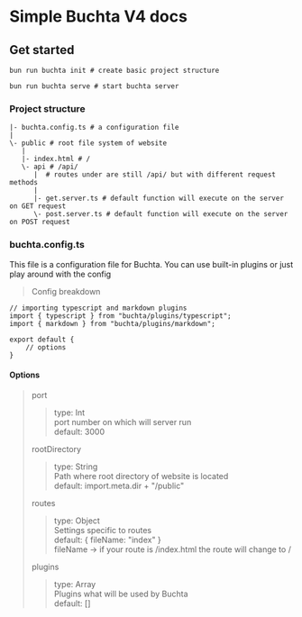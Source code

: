  <head>
  <link rel="stylesheet" href="docs.css">
  <meta name="viewport" content="width=device-width, initial-scale=1.0"> 
</head>

# Simple Buchta V4 docs

## Get started

```
bun run buchta init # create basic project structure
```

```
bun run buchta serve # start buchta server
```

### Project structure

```
|- buchta.config.ts # a configuration file
|
\- public # root file system of website
   |
   |- index.html # /
   \- api # /api/
      |  # routes under are still /api/ but with different request methods
      |
      |- get.server.ts # default function will execute on the server on GET request
      \- post.server.ts # default function will execute on the server on POST request
```

### buchta.config.ts
This file is a configuration file for Buchta. You can use built-in plugins or just play around with the config

> Config breakdown

```
// importing typescript and markdown plugins
import { typescript } from "buchta/plugins/typescript";
import { markdown } from "buchta/plugins/markdown";

export default {
    // options
}
```
#### Options 

> port
> > type: Int <br>
> > port number on which will server run <br>
> > default: 3000
>
> rootDirectory
> > type: String <br>
> > Path where root directory of website is located <br>
> > default: import.meta.dir + "/public"
>
> routes
> > type: Object <br>
> > Settings specific to routes <br>
> > default: { fileName: "index" } <br>
> > fileName -> if your route is /index.html the route will change to /
>
> plugins
> > type: Array<br>
> > Plugins what will be used by Buchta <br>
> > default: [] <br>
